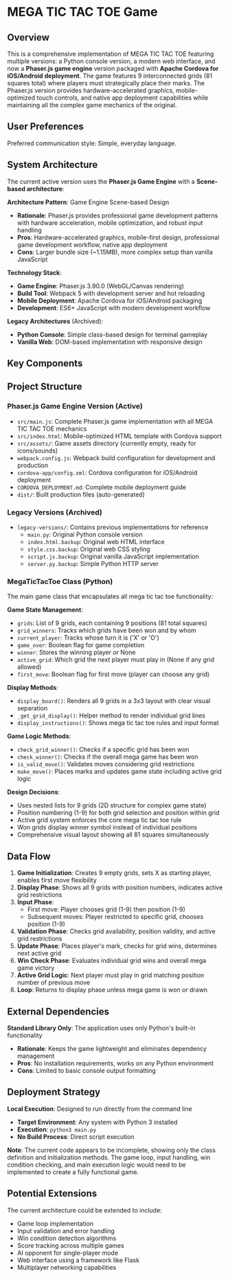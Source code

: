 # MEGA TIC TAC TOE Game

## Overview

This is a comprehensive implementation of MEGA TIC TAC TOE featuring multiple versions: a Python console version, a modern web interface, and now a **Phaser.js game engine** version packaged with **Apache Cordova for iOS/Android deployment**. The game features 9 interconnected grids (81 squares total) where players must strategically place their marks. The Phaser.js version provides hardware-accelerated graphics, mobile-optimized touch controls, and native app deployment capabilities while maintaining all the complex game mechanics of the original.

## User Preferences

Preferred communication style: Simple, everyday language.

## System Architecture

The current active version uses the **Phaser.js Game Engine** with a **Scene-based architecture**:

**Architecture Pattern**: Game Engine Scene-based Design
- **Rationale**: Phaser.js provides professional game development patterns with hardware acceleration, mobile optimization, and robust input handling
- **Pros**: Hardware-accelerated graphics, mobile-first design, professional game development workflow, native app deployment
- **Cons**: Larger bundle size (~1.15MB), more complex setup than vanilla JavaScript

**Technology Stack**: 
- **Game Engine**: Phaser.js 3.90.0 (WebGL/Canvas rendering)
- **Build Tool**: Webpack 5 with development server and hot reloading
- **Mobile Deployment**: Apache Cordova for iOS/Android packaging
- **Development**: ES6+ JavaScript with modern development workflow

**Legacy Architectures** (Archived):
- **Python Console**: Simple class-based design for terminal gameplay
- **Vanilla Web**: DOM-based implementation with responsive design

## Key Components

## Project Structure

### Phaser.js Game Engine Version (Active)
- `src/main.js`: Complete Phaser.js game implementation with all MEGA TIC TAC TOE mechanics
- `src/index.html`: Mobile-optimized HTML template with Cordova support
- `src/assets/`: Game assets directory (currently empty, ready for icons/sounds)
- `webpack.config.js`: Webpack build configuration for development and production
- `cordova-app/config.xml`: Cordova configuration for iOS/Android deployment
- `CORDOVA_DEPLOYMENT.md`: Complete mobile deployment guide
- `dist/`: Built production files (auto-generated)

### Legacy Versions (Archived)
- `legacy-versions/`: Contains previous implementations for reference
  - `main.py`: Original Python console version
  - `index.html.backup`: Original web HTML interface
  - `style.css.backup`: Original web CSS styling
  - `script.js.backup`: Original vanilla JavaScript implementation
  - `server.py.backup`: Simple Python HTTP server

### MegaTicTacToe Class (Python)
The main game class that encapsulates all mega tic tac toe functionality:

**Game State Management**:
- `grids`: List of 9 grids, each containing 9 positions (81 total squares)
- `grid_winners`: Tracks which grids have been won and by whom
- `current_player`: Tracks whose turn it is ('X' or 'O')
- `game_over`: Boolean flag for game completion
- `winner`: Stores the winning player or None
- `active_grid`: Which grid the next player must play in (None if any grid allowed)
- `first_move`: Boolean flag for first move (player can choose any grid)

**Display Methods**:
- `display_board()`: Renders all 9 grids in a 3x3 layout with clear visual separation
- `_get_grid_display()`: Helper method to render individual grid lines
- `display_instructions()`: Shows mega tic tac toe rules and input format

**Game Logic Methods**:
- `check_grid_winner()`: Checks if a specific grid has been won
- `check_winner()`: Checks if the overall mega game has been won
- `is_valid_move()`: Validates moves considering grid restrictions
- `make_move()`: Places marks and updates game state including active grid logic

**Design Decisions**:
- Uses nested lists for 9 grids (2D structure for complex game state)
- Position numbering (1-9) for both grid selection and position within grid
- Active grid system enforces the core mega tic tac toe rule
- Won grids display winner symbol instead of individual positions
- Comprehensive visual layout showing all 81 squares simultaneously

## Data Flow

1. **Game Initialization**: Creates 9 empty grids, sets X as starting player, enables first move flexibility
2. **Display Phase**: Shows all 9 grids with position numbers, indicates active grid restrictions
3. **Input Phase**: 
   - First move: Player chooses grid (1-9) then position (1-9)
   - Subsequent moves: Player restricted to specific grid, chooses position (1-9)
4. **Validation Phase**: Checks grid availability, position validity, and active grid restrictions
5. **Update Phase**: Places player's mark, checks for grid wins, determines next active grid
6. **Win Check Phase**: Evaluates individual grid wins and overall mega game victory
7. **Active Grid Logic**: Next player must play in grid matching position number of previous move
8. **Loop**: Returns to display phase unless mega game is won or drawn

## External Dependencies

**Standard Library Only**: The application uses only Python's built-in functionality
- **Rationale**: Keeps the game lightweight and eliminates dependency management
- **Pros**: No installation requirements, works on any Python environment
- **Cons**: Limited to basic console output formatting

## Deployment Strategy

**Local Execution**: Designed to run directly from the command line
- **Target Environment**: Any system with Python 3 installed
- **Execution**: `python3 main.py`
- **No Build Process**: Direct script execution

**Note**: The current code appears to be incomplete, showing only the class definition and initialization methods. The game loop, input handling, win condition checking, and main execution logic would need to be implemented to create a fully functional game.

## Potential Extensions

The current architecture could be extended to include:
- Game loop implementation
- Input validation and error handling
- Win condition detection algorithms
- Score tracking across multiple games
- AI opponent for single-player mode
- Web interface using a framework like Flask
- Multiplayer networking capabilities